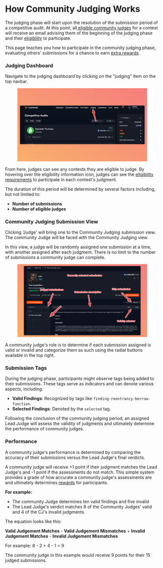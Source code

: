 # How Community Judging Works

The judging phase will start upon the resolution of the submission period of a competitive audit. At this point, all[ eligible community judges](community-judging-eligibility.md) for a contest will receive an email advising them of the beginning of the judging phase and their [eligibility](community-judging-eligibility.md) to participate.

This page teaches you how to participate in the community judging phase, evaluating others' submissions for a chance to earn [extra rewards](payouts-and-rewards.md).

### Judging Dashboard

Navigate to the judging dashboard by clicking on the "judging" item on the top navbar.

<figure><img src="../.gitbook/assets/image (12).png" alt=""><figcaption></figcaption></figure>

From here, judges can see any contests they are eligible to judge. By hovering over the eligibility information icon, judges can see the [eligibility requirements](community-judging-eligibility.md) to participate in each contest's judgment.&#x20;

The duration of this period will be determined by several factors including, but not limited to:

* **Number of submissions**
* **Number of eligible judges**

### Community Judging Submission View

Clicking 'Judge' will bring one to the Community Judging submission view. The community Judge will be faced with the Community Judging view.&#x20;

In this view, a judge will be randomly assigned one submission at a time, with another assigned after each judgment. There is no limit to the number of submissions a community judge can complete.

<figure><img src="../.gitbook/assets/image (14).png" alt=""><figcaption></figcaption></figure>

A community judge's role is to determine if each submission assigned is valid or invalid and categorize them as such using the radial buttons available in the top right.

### Submission Tags

During the judging phase, participants might observe tags being added to their submissions. These tags serve as indicators and can denote various aspects, including:

* **Valid Findings**: Recognized by tags like `finding-reentrancy-borrow-function`.
* **Selected Findings**: Denoted by the `selected` tag.

Following the conclusion of the community judging period, an assigned Lead Judge will assess the validity of judgments and ultimately determine the performance of community judges.

### Performance

A community judge's performance is determined by comparing the accuracy of their submissions versus the Lead Judge's final verdicts.&#x20;

A community judge will receive +1 point if their judgment matches the Lead Judge's and -1 point if the assessments do not match. This simple system provides a grade of how accurate a community judge's assessments are and ultimately determines [rewards](payouts-and-rewards.md) for participants.

**For example:**

* The community Judge determines ten valid findings and five invalid
* The Lead Judge's verdict matches 8 of the Community Judges' valid and 4 of the CJ's invalid judgments.

The equation looks like this:

**Valid Judgement Matches** - **Valid Judgement Mismatches** + **Invalid Judgement Matches** - **Invalid Judgement Mismatches**

For example: 8 - 2 + 4 - 1 = 9

The community judge in this example would receive 9 points for their 15 judged submissions.

